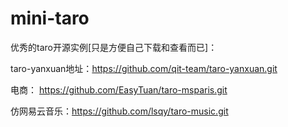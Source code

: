 # mini-taro
优秀的taro开源实例[只是方便自己下载和查看而已]：

taro-yanxuan地址：https://github.com/qit-team/taro-yanxuan.git

电商： https://github.com/EasyTuan/taro-msparis.git

仿网易云音乐：https://github.com/lsqy/taro-music.git
